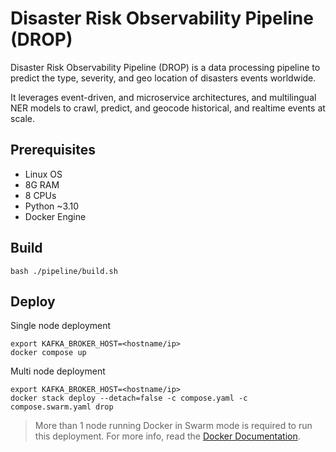 # Disaster Risk Observability Pipeline (DROP)

Disaster Risk Observability Pipeline (DROP) is a data processing pipeline 
to predict the type, severity, and geo location of disasters events worldwide.

It leverages event-driven, and microservice architectures, and multilingual NER 
models to crawl, predict, and geocode historical, and realtime events at scale.

## Prerequisites

- Linux OS
- 8G RAM
- 8 CPUs
- Python ~3.10
- Docker Engine

## Build

```shell
bash ./pipeline/build.sh
```

## Deploy

Single node deployment

```shell
export KAFKA_BROKER_HOST=<hostname/ip>
docker compose up
```

Multi node deployment

```shell
export KAFKA_BROKER_HOST=<hostname/ip>
docker stack deploy --detach=false -c compose.yaml -c compose.swarm.yaml drop
```

> More than 1 node running Docker in Swarm mode is required to run this deployment.
> For more info, read the [Docker Documentation](https://docs.docker.com/engine/swarm/).
